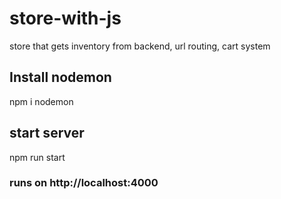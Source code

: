 # store-with-js
store that gets inventory from backend, url routing, cart system
## Install nodemon 
npm i nodemon
## start server
npm run start
### runs on http://localhost:4000
